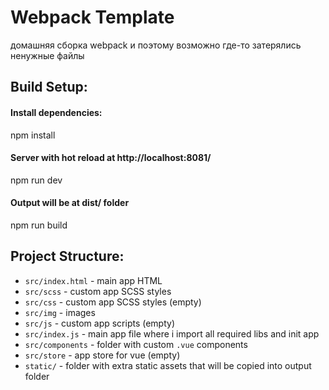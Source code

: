 <h1>Webpack Template</h1>
<p>домашняя сборка webpack и поэтому возможно где-то затерялись ненужные файлы</p>

## Build Setup:
#### Install dependencies:
npm install
#### Server with hot reload at http://localhost:8081/
npm run dev
#### Output will be at dist/ folder
npm run build

## Project Structure:
* `src/index.html`  - main app HTML
* `src/scss`        - custom app SCSS styles
* `src/css`         - custom app SCSS styles (empty)
* `src/img`         - images
* `src/js`          - custom app scripts (empty)
* `src/index.js`    - main app file where i import all required libs and init app
* `src/components`  - folder with custom `.vue` components
* `src/store`       - app store for vue (empty)
* `static/`         - folder with extra static assets that will be copied into output folder
